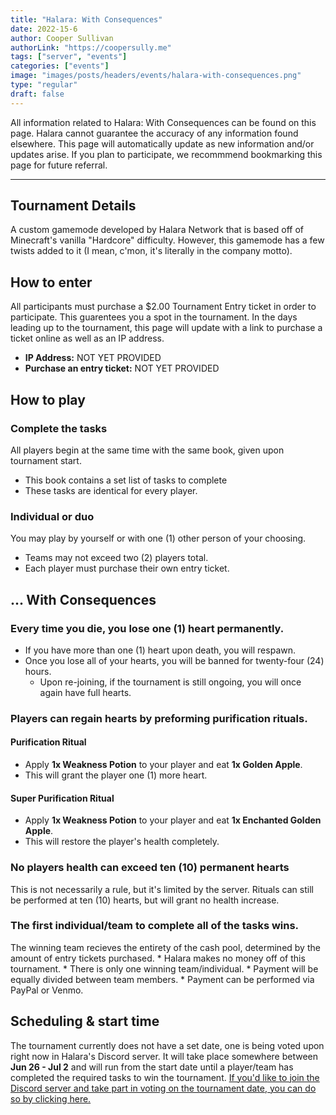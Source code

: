 ```yaml
---
title: "Halara: With Consequences"
date: 2022-15-6
author: Cooper Sullivan
authorLink: "https://coopersully.me"
tags: ["server", "events"]
categories: ["events"]
image: "images/posts/headers/events/halara-with-consequences.png"
type: "regular"
draft: false
---
```


All information related to Halara: With Consequences can be found on this page. Halara cannot guarantee the accuracy
of any information found elsewhere. This page will automatically update as new information and/or updates arise. If you
plan to participate, we recommmend bookmarking this page for future referral.

***

## Tournament Details
A custom gamemode developed by Halara Network that is based off of Minecraft's vanilla
"Hardcore" difficulty. However, this gamemode has a few twists added to it (I mean, c'mon, 
it's literally in the company motto).

## How to enter
All participants must purchase a $2.00 Tournament Entry ticket in order to participate. This guarentees you a spot in the tournament.
In the days leading up to the tournament, this page will update with a link to purchase a ticket online as well as an IP address.
* **IP Address:** NOT YET PROVIDED
* **Purchase an entry ticket:** NOT YET PROVIDED

## How to play

### Complete the tasks
All players begin at the same time with the same book, given upon tournament start.
* This book contains a set list of tasks to complete
* These tasks are identical for every player.

### Individual or duo
You may play by yourself or with one (1) other person of your choosing.
* Teams may not exceed two (2) players total.
* Each player must purchase their own entry ticket.

## ... With Consequences
### Every time you die, you lose one (1) heart permanently.
* If you have more than one (1) heart upon death, you will respawn.
* Once you lose all of your hearts, you will be banned for twenty-four (24) hours.
	* Upon re-joining, if the tournament is still ongoing, you will once again have full hearts.
	
### Players can regain hearts by preforming purification rituals.

#### Purification Ritual
* Apply **1x Weakness Potion** to your player and eat **1x Golden Apple**.
* This will grant the player one (1) more heart.

#### Super Purification Ritual
* Apply **1x Weakness Potion** to your player and eat **1x Enchanted Golden Apple**.
* This will restore the player's health completely.

### No players health can exceed ten (10) permanent hearts
This is not necessarily a rule, but it's limited by the server. Rituals can still be performed
at ten (10) hearts, but will grant no health increase.

### The first individual/team to complete all of the tasks wins.
The winning team recieves the entirety of the cash pool, determined by the amount of entry tickets purchased.
	* Halara makes no money off of this tournament.
	* There is only one winning team/individual.
	* Payment will be equally divided between team members.
	* Payment can be performed via PayPal or Venmo.

## Scheduling & start time
The tournament currently does not have a set date, one is being voted upon right now in Halara's Discord server.
It will take place somewhere between **Jun 26 - Jul 2** and will run from the start date until a player/team has
completed the required tasks to win the tournament. [If you'd like to join the Discord server and take part in voting
on the tournament date, you can do so by clicking here.](https://discord.com/invite/ZbrzN5RmyR)